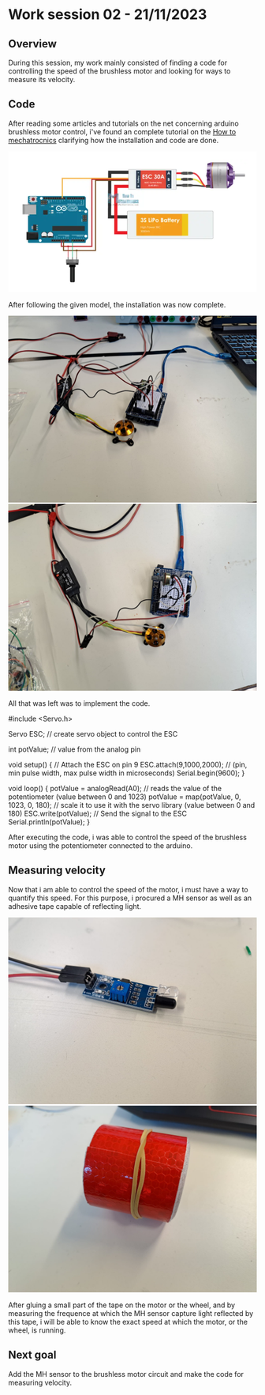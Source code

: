 # Work session 02 - 21/11/2023

## Overview

During this session, my work mainly consisted of finding a code for controlling the speed of the brushless motor and looking for ways to measure its velocity.

## Code

After reading some articles and tutorials on the net concerning arduino brushless motor control, i've found an complete tutorial on the [How to mechatrocnics](https://howtomechatronics.com/tutorials/arduino/arduino-brushless-motor-control-tutorial-esc-bldc/?utm_content=cmp-true) clarifying how the installation and code are done.

![Circuit diagram](https://github.com/ProjectAliB/ProjectAli.github.io/blob/1cbd9e94f73587c167a03dce4441c8c7379153ef/Ressources/Images%26Pictures/Arduino_brushless_motor.png)

After following the given model, the installation was now complete.

![Self made circuit](https://github.com/ProjectAliB/ProjectAli.github.io/blob/1cbd9e94f73587c167a03dce4441c8c7379153ef/Ressources/Images%26Pictures/IMG-20231121-WA0001.jpg)
![Self made circuit](https://github.com/ProjectAliB/ProjectAli.github.io/blob/1cbd9e94f73587c167a03dce4441c8c7379153ef/Ressources/Images%26Pictures/IMG-20231121-WA0004.jpg)

All that was left was to implement the code.

  #include <Servo.h>
  
  Servo ESC;     // create servo object to control the ESC
  
  int potValue;  // value from the analog pin
  
  void setup() {
    // Attach the ESC on pin 9
    ESC.attach(9,1000,2000); // (pin, min pulse width, max pulse width in microseconds) 
    Serial.begin(9600);
  }
  
  void loop() {
    potValue = analogRead(A0);   // reads the value of the potentiometer (value between 0 and 1023)
    potValue = map(potValue, 0, 1023, 0, 180);   // scale it to use it with the servo library (value between 0 and 180)
    ESC.write(potValue);    // Send the signal to the ESC
    Serial.println(potValue);
  }

After executing the code, i was able to control the speed of the brushless motor using the potentiometer connected to the arduino.

## Measuring velocity

Now that i am able to control the speed of the motor, i must have a way to quantify this speed. For this purpose, i procured a MH sensor as well as an adhesive tape capable of reflecting light.

![MH sensor](https://github.com/ProjectAliB/ProjectAli.github.io/blob/1cbd9e94f73587c167a03dce4441c8c7379153ef/Ressources/Images%26Pictures/IMG-20231121-WA0003.jpg)
![Tape](https://github.com/ProjectAliB/ProjectAli.github.io/blob/1cbd9e94f73587c167a03dce4441c8c7379153ef/Ressources/Images%26Pictures/IMG-20231121-WA0002.jpg)

After gluing a small part of the tape on the motor or the wheel, and by measuring the frequence at which the MH sensor capture light reflected by this tape, i will be able to know the exact speed at which the motor, or the wheel, is running.

## Next goal

Add the MH sensor to the brushless motor circuit and make the code for measuring velocity.